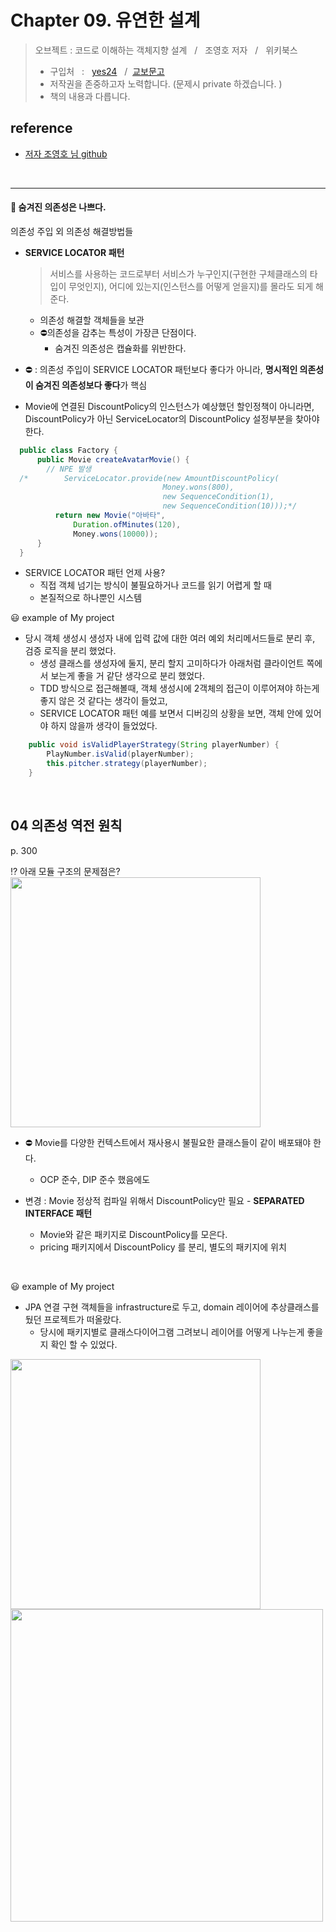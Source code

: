 # Chapter 09. 유연한 설계


> 오브젝트 : 코드로 이해하는 객체지향 설계 &nbsp; / &nbsp; 조영호 저자 &nbsp; / &nbsp; 위키북스
> * 구입처 &nbsp; : &nbsp; [yes24](http://www.yes24.com/Product/Goods/74219491)
    &nbsp; / &nbsp;[교보문고](http://www.kyobobook.co.kr/product/detailViewKor.laf?ejkGb=KOR&mallGb=KOR&barcode=9791158391409&orderClick=LAG&Kc=)
> * 저작권을 존중하고자 노력합니다. (문제시 private 하겠습니다. )
> * 책의 내용과 다릅니다.
>
## reference
* [저자 조영호 님 github](https://github.com/eternity-oop/object)



<br>

---

#### 🔹 숨겨진 의존성은 나쁘다.
의존성 주입 외 의존성 해결방법들


* **SERVICE LOCATOR 패턴**
  > 서비스를 사용하는 코드로부터 서비스가 누구인지(구현한 구체클래스의 타입이 무엇인지), 어디에 있는지(인스턴스를 어떻게 얻을지)를 몰라도 되게 해준다.
    * 의존성 해결할 객체들을 보관
    * ⛔의존성을 감추는 특성이 가장큰 단점이다.
        * 숨겨진 의존성은 캡슐화를 위반한다.


* ⛔ : 의존성 주입이 SERVICE LOCATOR 패턴보다 좋다가 아니라, **명시적인 의존성이 숨겨진 의존성보다 좋다**가 핵심


* Movie에 연결된 DiscountPolicy의 인스턴스가 예상했던 할인정책이 아니라면, DiscountPolicy가 아닌 ServiceLocator의 DiscountPolicy 설정부분을 찾아야 한다.
``` java
  public class Factory {
      public Movie createAvatarMovie() {
        // NPE 발생
  /*		ServiceLocator.provide(new AmountDiscountPolicy(
                                  Money.wons(800),
                                  new SequenceCondition(1),
                                  new SequenceCondition(10)));*/
          return new Movie("아바타",
              Duration.ofMinutes(120),
              Money.wons(10000));
      }
  }
```


* SERVICE LOCATOR 패턴 언제 사용?
    * 직접 객체 넘기는 방식이 불필요하거나 코드를 읽기 어렵게 할 때
    * 본질적으로 하나뿐인 시스템


😃 example of My project <br>
* 당시 객체 생성시 생성자 내에 입력 값에 대한 여러 예외 처리메서드들로 분리 후, 검증 로직을 분리 했었다.
  * 생성 클래스를 생성자에 둘지, 분리 할지 고미하다가 아래처럼 클라이언트 쪽에서 보는게 좋을 거 같단 생각으로 분리 했었다.
  * TDD 방식으로 접근해볼때, 객체 생성시에 2객체의 접근이 이루어져야 하는게 좋지 않은 것 같다는 생각이 들었고,
  * SERVICE LOCATOR 패턴 예를 보면서 디버깅의 상황을 보면, 객체 안에 있어야 하지 않을까 생각이 들었었다.

``` java
	public void isValidPlayerStrategy(String playerNumber) {
		PlayNumber.isValid(playerNumber);
		this.pitcher.strategy(playerNumber);
	}
```


<br>

## 04 의존성 역전 원칙
p. 300


⁉ 아래 모듈 구조의 문제점은? <br>
<img src="https://user-images.githubusercontent.com/66774973/136314614-5e98027f-89f5-4c88-9867-f24db9a1af18.PNG" width="400"> <br>

* ⛔ Movie를 다양한 컨텍스트에서 재사용시 불필요한 클래스들이 같이 배포돼야 한다.
    * OCP 준수, DIP 준수 했음에도


* 변경 : Movie 정상적 컴파일 위해서 DiscountPolicy만 필요 - **SEPARATED INTERFACE 패턴**
  * Movie와 같은 패키지로 DiscountPolicy를 모은다.
  * pricing 패키지에서 DiscountPolicy 를 분리, 별도의 패키지에 위치


<br>


😃 example of My project <br>

* JPA 연결 구현 객체들을 infrastructure로 두고, domain 레이어에 추상클래스를 뒀던 프로젝트가 떠올랐다.
  * 당시에 패키지별로 클래스다이어그램 그려보니 레이어를 어떻게 나누는게 좋을지 확인 할 수 있었다. <br>

<img src="https://user-images.githubusercontent.com/66774973/136578217-783e646e-b201-4ed3-adab-08f967f7f1da.PNG" height="400"> 
<img src="https://user-images.githubusercontent.com/66774973/136578869-f9d20a4a-f62d-4100-9aee-467072ca83e3.PNG" width="500">
